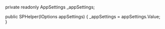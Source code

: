 private readonly AppSettings _appSettings;

public SPHelper(IOptions<AppSettings> appSettings)
{
    _appSettings = appSettings.Value;
}
